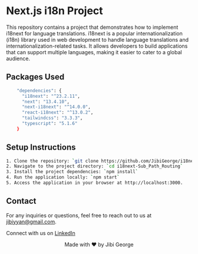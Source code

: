 # Next.js i18n Project

This repository contains a project that demonstrates how to implement i18next for language translations.
i18next is a popular internationalization (i18n) library used in web development to handle language translations and internationalization-related tasks. It allows developers to build applications that can support multiple languages, making it easier to cater to a global audience.

## Packages Used

```bash
    "dependencies": {
      "i18next": "^23.2.11",
      "next": "13.4.10",
      "next-i18next": "^14.0.0",
      "react-i18next": "^13.0.2",
      "tailwindcss": "3.3.3",
      "typescript": "5.1.6"
    }
```

## Setup Instructions

```bash
1. Clone the repository: `git clone https://github.com/JibiGeorge/i18next-Sub_Path_Routing.git`
2. Navigate to the project directory: `cd i18next-Sub_Path_Routing`
3. Install the project dependencies: `npm install`
4. Run the application locally: `npm start`
5. Access the application in your browser at http://localhost:3000.
```

## Contact

For any inquiries or questions, feel free to reach out to us at jibiyyan@gmail.com.

Connect with us on [LinkedIn](https://www.linkedin.com/in/jibi-george-496243b2/)

<p align="center">
  Made with ❤️ by Jibi George
</p>
